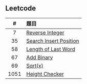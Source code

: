 ## Leetcode

|#|題目|
|:---:|:---|
|7|[Reverse Integer](https://github.com/ChengShaoChi/Learning-Note/blob/master/Leetcode/7_Reverse%20Integer_06170235.py)|
|35|[Search Insert Position](https://github.com/ChengShaoChi/Learning-Note/blob/master/Leetcode/35_Search%20Insert%20Position_06170235.py)|
|58|[Length of Last Word](https://github.com/ChengShaoChi/Learning-Note/blob/master/Leetcode/58_Length%20of%20Last%20Word_06170235.py)|
|67|[Add Binary](https://github.com/ChengShaoChi/Learning-Note/blob/master/Leetcode/67_Add%20Binary_06170235.py)|
|69|[Sqrt(x)](https://github.com/ChengShaoChi/Learning-Note/blob/master/Leetcode/69_Sqrt(x)_06170235.py)|
|1051|[Height Checker](https://github.com/ChengShaoChi/Learning-Note/blob/master/Leetcode/1051_Height%20Checker_06170235.py)|
